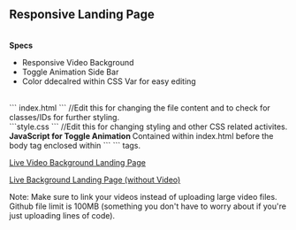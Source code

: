 <h2> Responsive Landing Page </h2> <br>
<strong> Specs </strong> <br> 
<ul> 
  <li> Responsive Video Background </li>
  <li> Toggle Animation Side Bar </li>
  <li> Color ddecalred within CSS Var for easy editing </li>
</ul> <br>
``` index.html ```  //Edit this for changing the file content and to check for classes/IDs for further styling. <br>
```style.css ``` //Edit this for changing styling and other CSS related activites. <br>
<b> JavaScript for Toggle Animation </b>  Contained within index.html before the body tag enclosed within ``` <script></script> ``` tags. <br>

<a href="http://travelbees-com.stackstaging.com/"> Live Video Background Landing Page </a> <br>

<a href="https://akshayubc.github.io/responsive-landing-page/"> Live Background Landing Page (without Video)</a> <br>

Note: Make sure to link your videos instead of uploading large video files. Github file limit is 100MB (something you don't have to worry about if you're just uploading lines of code). 
